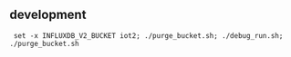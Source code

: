 

## development
```
 set -x INFLUXDB_V2_BUCKET iot2; ./purge_bucket.sh; ./debug_run.sh; ./purge_bucket.sh
```
